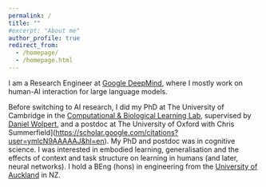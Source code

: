 ```yaml
---
permalink: /
title: ""
#excerpt: "About me"
author_profile: true
redirect_from:
  - /homepage/
  - /homepage.html
---
```


I am a Research Engineer at [Google DeepMind](http://deepmind.com), where I mostly work on human-AI interaction for large language models. 


Before switching to AI research, I did my PhD at The University of Cambridge in the [Computational \& Biological Learning Lab](http://learning.eng.cam.ac.uk/Public/),
supervised by [Daniel Wolpert](https://scholar.google.com/citations?user=YM8BRlUAAAAJ&hl=en), and a postdoc at The University of Oxford with Chris Summerfield](https://scholar.google.com/citations?user=ymlcN9AAAAAJ&hl=en).
My PhD and postdoc was in cognitive science. I was interested in embodied learning, generalisation and the effects of context and task structure on learning in humans (and later, neural networks).
I hold a BEng (hons) in engineering from the [University of Auckland](https://www.auckland.ac.nz/en.html) in NZ.

